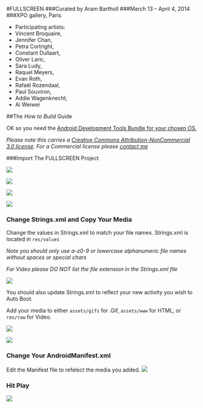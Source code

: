 #FULLSCREEN
###Curated by Aram Bartholl
###March 13 – April 4, 2014
###XPO gallery, Paris


* Participating artists:
* Vincent Broquaire,
* Jennifer Chan,
* Petra Cortright,
* Constant Dullaart,
* Oliver Laric,
* Sara Ludy,
* Raquel Meyers,
* Evan Roth,
* Rafaël Rozendaal,
* Paul Souviron,
* Addie Wagenknecht,
* Ai Weiwei


##The _How to Build_ Guide


OK so you need the [Android Development Tools Bundle for your chosen OS.](http://developer.android.com/sdk/index.html#download)



_Please note this carries a [Creative Commons Attribution-NonCommercial 3.0 license](http://creativecommons.org/licenses/by-nc/3.0/us/).  For a Commercial license please [contact me](mailto:make@fakelove.tv)_

###Import The FULLSCREEN Project 

![][1]

![][2]

![][3]

![][4]


### Change Strings.xml and Copy Your Media
Change the values in Strings.xml to match your file names. Strings.xml is located in ```res/values```

_Note you should only use a-z0-9 or lowercase alphanumeric file names without spaces or special chars_

_For Video please DO NOT list the file extension in the Strings.xml file_

![][5]

You should also update Strings.xml to reflect your new activity you wish to Auto Boot. 

Add your media to either ```assets/gifs``` for .Gif, ```assets/www``` for HTML,  or ```res/raw``` for Video. 

![][6]

![][7]



### Change Your AndroidManifest.xml
Edit the Manifest file to refelect the media you added.
![][8]


### Hit Play
![][9]
 

 
  [1]: https://raw.github.com/danthemellowman/FULLSCREEN/master/notes/Step-One-Import.png
  [2]: https://raw.github.com/danthemellowman/FULLSCREEN/master/notes/Step-One.a-import.png
  [3]: https://raw.github.com/danthemellowman/FULLSCREEN/master/notes/Step-One.b-import.png
  [4]: https://raw.github.com/danthemellowman/FULLSCREEN/master/notes/Step-One.c-import.png
  [5]: https://raw.github.com/danthemellowman/FULLSCREEN/master/notes/StepTwoChangeStrings.png
  [6]: https://raw.github.com/danthemellowman/FULLSCREEN/master/notes/ImportGifWWW.png
  [7]: https://raw.github.com/danthemellowman/FULLSCREEN/master/notes/ImportVideo.png
  [8]: https://raw.github.com/danthemellowman/FULLSCREEN/master/notes/Step-Four-ChangeManifest.png
  [9]: https://raw.github.com/danthemellowman/FULLSCREEN/master/notes/%20Step-Five-HIT-PLAY.png
